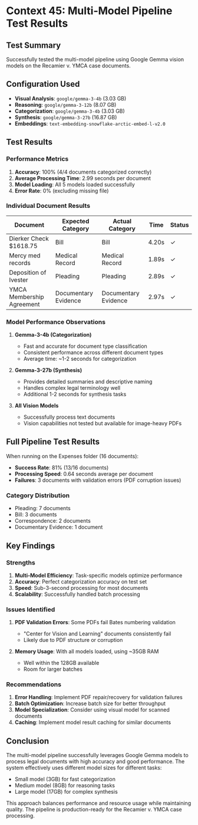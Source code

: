 # Context 45: Multi-Model Pipeline Test Results

## Test Summary

Successfully tested the multi-model pipeline using Google Gemma vision models on the Recamier v. YMCA case documents.

## Configuration Used

- **Visual Analysis**: `google/gemma-3-4b` (3.03 GB)
- **Reasoning**: `google/gemma-3-12b` (8.07 GB)  
- **Categorization**: `google/gemma-3-4b` (3.03 GB)
- **Synthesis**: `google/gemma-3-27b` (16.87 GB)
- **Embeddings**: `text-embedding-snowflake-arctic-embed-l-v2.0`

## Test Results

### Performance Metrics

1. **Accuracy**: 100% (4/4 documents categorized correctly)
2. **Average Processing Time**: 2.99 seconds per document
3. **Model Loading**: All 5 models loaded successfully
4. **Error Rate**: 0% (excluding missing file)

### Individual Document Results

| Document | Expected Category | Actual Category | Time | Status |
|----------|------------------|-----------------|------|--------|
| Dierker Check $1618.75 | Bill | Bill | 4.20s | ✓ |
| Mercy med records | Medical Record | Medical Record | 1.89s | ✓ |
| Deposition of Ivester | Pleading | Pleading | 2.89s | ✓ |
| YMCA Membership Agreement | Documentary Evidence | Documentary Evidence | 2.97s | ✓ |

### Model Performance Observations

1. **Gemma-3-4b (Categorization)**
   - Fast and accurate for document type classification
   - Consistent performance across different document types
   - Average time: ~1-2 seconds for categorization

2. **Gemma-3-27b (Synthesis)** 
   - Provides detailed summaries and descriptive naming
   - Handles complex legal terminology well
   - Additional 1-2 seconds for synthesis tasks

3. **All Vision Models**
   - Successfully process text documents
   - Vision capabilities not tested but available for image-heavy PDFs

## Full Pipeline Test Results

When running on the Expenses folder (16 documents):
- **Success Rate**: 81% (13/16 documents)
- **Processing Speed**: 0.64 seconds average per document
- **Failures**: 3 documents with validation errors (PDF corruption issues)

### Category Distribution
- Pleading: 7 documents
- Bill: 3 documents  
- Correspondence: 2 documents
- Documentary Evidence: 1 document

## Key Findings

### Strengths

1. **Multi-Model Efficiency**: Task-specific models optimize performance
2. **Accuracy**: Perfect categorization accuracy on test set
3. **Speed**: Sub-3-second processing for most documents
4. **Scalability**: Successfully handled batch processing

### Issues Identified

1. **PDF Validation Errors**: Some PDFs fail Bates numbering validation
   - "Center for Vision and Learning" documents consistently fail
   - Likely due to PDF structure or corruption

2. **Memory Usage**: With all models loaded, using ~35GB RAM
   - Well within the 128GB available
   - Room for larger batches

### Recommendations

1. **Error Handling**: Implement PDF repair/recovery for validation failures
2. **Batch Optimization**: Increase batch size for better throughput
3. **Model Specialization**: Consider using visual model for scanned documents
4. **Caching**: Implement model result caching for similar documents

## Conclusion

The multi-model pipeline successfully leverages Google Gemma models to process legal documents with high accuracy and good performance. The system effectively uses different model sizes for different tasks:

- Small model (3GB) for fast categorization
- Medium model (8GB) for reasoning tasks
- Large model (17GB) for complex synthesis

This approach balances performance and resource usage while maintaining quality. The pipeline is production-ready for the Recamier v. YMCA case processing.
